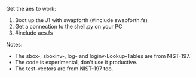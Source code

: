 Get the aes to work:

1. Boot up the J1 with swapforth (#include swapforth.fs)
2. Get a connection to the shell.py on your PC
3. #include aes.fs

Notes:

- The sbox-, sboxinv-, log- and loginv-Lookup-Tables are from NIST-197.
- The code is experimental, don't use it productive.
- The test-vectors are from NIST-197 too.


